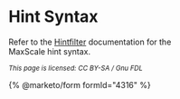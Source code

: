 # Hint Syntax

Refer to the [Hintfilter](../maxscale-23-filters/mariadb-maxscale-23-hintfilter.md) documentation for the\
MaxScale hint syntax.

<sub>_This page is licensed: CC BY-SA / Gnu FDL_</sub>

{% @marketo/form formId="4316" %}
